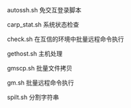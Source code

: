 autossh.sh	免交互登录脚本  

carp_stat.sh  系统状态检查

check.sh  在互信的环境中批量远程命令执行

gethost.sh  主机处理

gmscp.sh  批量文件拷贝

gm.sh  批量远程命令执行

spilt.sh 分割字符串
